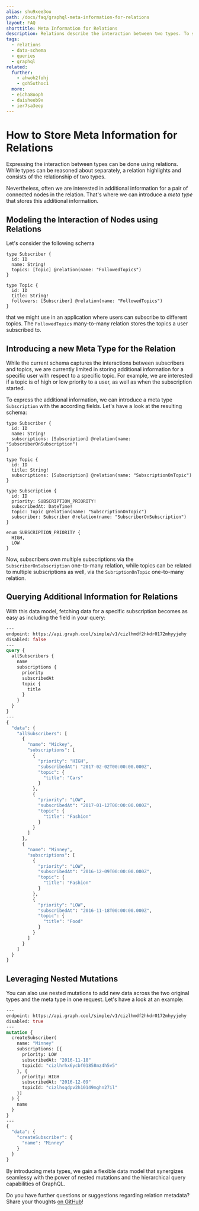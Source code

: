 ```yaml
---
alias: shu9xee3ou
path: /docs/faq/graphql-meta-information-for-relations
layout: FAQ
shorttitle: Meta Information for Relations
description: Relations describe the interaction between two types. To store additional information for connected nodes, you can introduce a meta type.
tags:
  - relations
  - data-schema
  - queries
  - graphql
related:
  further:
    - ahwoh2fohj
    - goh5uthoc1
  more:
  - eicha8ooph
  - daisheeb9x
  - ier7sa3eep
---
```


# How to Store Meta Information for Relations

Expressing the interaction between types can be done using relations. While types can be reasoned about separately, a relation highlights and consists of the relationship of two types.

Nevertheless, often we are interested in additional information for a pair of connected nodes in the relation. That's where we can introduce a *meta type* that stores this additional information.

## Modeling the Interaction of Nodes using Relations

Let's consider the following schema

```idl
type Subscriber {
  id: ID
  name: String!
  topics: [Topic] @relation(name: "FollowedTopics")
}

type Topic {
  id: ID
  title: String!
  followers: [Subscriber] @relation(name: "FollowedTopics")
}
```

that we might use in an application where users can subscribe to different topics. The `FollowedTopics` many-to-many relation stores the topics a user subscribed to.

## Introducing a new Meta Type for the Relation

While the current schema captures the interactions between subscribers and topics, we are currently limited in storing additional information for a specific user with respect to a specific topic. For example, we are interested if a topic is of high or low priority to a user, as well as when the subscription started.

To express the additional information, we can introduce a meta type `Subscription` with the according fields. Let's have a look at the resulting schema:

```idl
type Subscriber {
  id: ID
  name: String!
  subscriptions: [Subscription] @relation(name: "SubscriberOnSubscription")
}

type Topic {
  id: ID
  title: String!
  subscriptions: [Subscription] @relation(name: "SubscriptionOnTopic")
}

type Subscription {
  id: ID
  priority: SUBSCRIPTION_PRIORITY!
  subscribedAt: DateTime!
  topic: Topic @relation(name: "SubscriptionOnTopic")
  subscriber: Subscriber @relation(name: "SubscriberOnSubscription")
}

enum SUBSCRIPTION_PRIORITY {
  HIGH,
  LOW
}
```

Now, subscribers own multiple subscriptions via the `SubscriberOnSubscription` one-to-many relation, while topics can be related to multiple subscriptions as well, via the `SubriptionOnTopic` one-to-many relation.

## Querying Additional Information for Relations

With this data model, fetching data for a specific subscription becomes as easy as including the field in your query:

```graphql
---
endpoint: https://api.graph.cool/simple/v1/cizlhmdf2hkdr0172mhyyjehy
disabled: false
---
query {
  allSubscribers {
    name
    subscriptions {
      priority
      subscribedAt
      topic {
        title
      }
    }
  }
}
---
{
  "data": {
    "allSubscribers": [
      {
        "name": "Mickey",
        "subscriptions": [
          {
            "priority": "HIGH",
            "subscribedAt": "2017-02-02T00:00:00.000Z",
            "topic": {
              "title": "Cars"
            }
          },
          {
            "priority": "LOW",
            "subscribedAt": "2017-01-12T00:00:00.000Z",
            "topic": {
              "title": "Fashion"
            }
          }
        ]
      },
      {
        "name": "Minney",
        "subscriptions": [
          {
            "priority": "LOW",
            "subscribedAt": "2016-12-09T00:00:00.000Z",
            "topic": {
              "title": "Fashion"
            }
          },
          {
            "priority": "LOW",
            "subscribedAt": "2016-11-18T00:00:00.000Z",
            "topic": {
              "title": "Food"
            }
          }
        ]
      }
    ]
  }
}
```

## Leveraging Nested Mutations

You can also use nested mutations to add new data across the two original types and the meta type in one request. Let's have a look at an example:

```graphql
---
endpoint: https://api.graph.cool/simple/v1/cizlhmdf2hkdr0172mhyyjehy
disabled: true
---
mutation {
  createSubscriber(
    name: "Minney"
    subscriptions: [{
      priority: LOW
      subscribedAt: "2016-11-18"
      topicId: "cizlhrhx6ycbf01858mz4h5v5"
    }, {
      priority: HIGH
      subscribedAt: "2016-12-09"
      topicId: "cizlhsqdpv2h10149mghn27il"
    }]
  ) {
    name
  }
}
---
{
  "data": {
    "createSubscriber": {
      "name": "Minney"
    }
  }
}
```

By introducing meta types, we gain a flexible data model that synergizes seamlessy with the power of nested mutations and the hierarchical query capabilities of GraphQL.

Do you have further questions or suggestions regarding relation metadata? Share your thoughts [on GitHub](https://github.com/graphcool/feature-requests/issues/116)!
